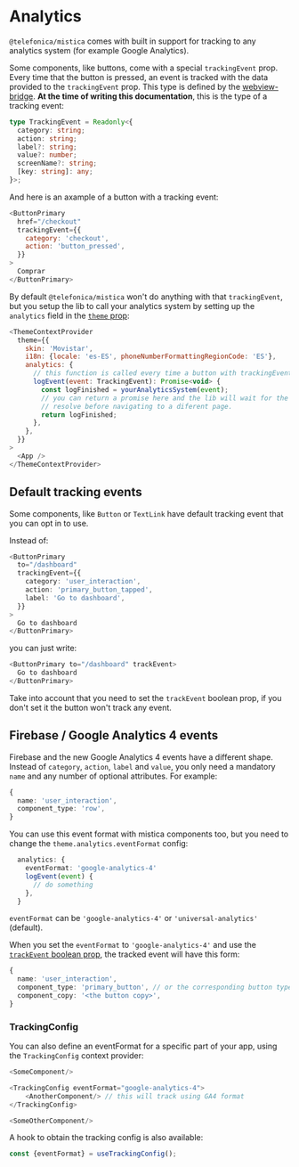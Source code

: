 # Analytics

`@telefonica/mistica` comes with built in support for tracking to any analytics system (for example Google
Analytics).

Some components, like buttons, come with a special `trackingEvent` prop. Every time that the button is
pressed, an event is tracked with the data provided to the `trackingEvent` prop. This type is defined by the
[webview-bridge](https://github.com/Telefonica/webview-bridge). **At the time of writing this documentation**,
this is the type of a tracking event:

```ts
type TrackingEvent = Readonly<{
  category: string;
  action: string;
  label?: string;
  value?: number;
  screenName?: string;
  [key: string]: any;
}>;
```

And here is an axample of a button with a tracking event:

```js
<ButtonPrimary
  href="/checkout"
  trackingEvent={{
    category: 'checkout',
    action: 'button_pressed',
  }}
>
  Comprar
</ButtonPrimary>
```

By default `@telefonica/mistica` won't do anything with that `trackingEvent`, but you setup the lib to call
your analytics system by setting up the `analytics` field in the [`theme` prop](./theme-config.md):

```js
<ThemeContextProvider
  theme={{
    skin: 'Movistar',
    i18n: {locale: 'es-ES', phoneNumberFormattingRegionCode: 'ES'},
    analytics: {
      // this function is called every time a button with trackingEvent is pressed
      logEvent(event: TrackingEvent): Promise<void> {
        const logFinished = yourAnalyticsSystem(event);
        // you can return a promise here and the lib will wait for the promise to
        // resolve before navigating to a diferent page.
        return logFinished;
      },
    },
  }}
>
  <App />
</ThemeContextProvider>
```

## Default tracking events

Some components, like `Button` or `TextLink` have default tracking event that you can opt in to use.

Instead of:

```ts
<ButtonPrimary
  to="/dashboard"
  trackingEvent={{
    category: 'user_interaction',
    action: 'primary_button_tapped',
    label: 'Go to dashboard',
  }}
>
  Go to dashboard
</ButtonPrimary>
```

you can just write:

```ts
<ButtonPrimary to="/dashboard" trackEvent>
  Go to dashboard
</ButtonPrimary>
```

Take into account that you need to set the `trackEvent` boolean prop, if you don't set it the button won't
track any event.

## Firebase / Google Analytics 4 events

Firebase and the new Google Analytics 4 events have a different shape. Instead of `category`, `action`,
`label` and `value`, you only need a mandatory `name` and any number of optional attributes. For example:

```ts
{
  name: 'user_interaction',
  component_type: 'row',
}
```

You can use this event format with mistica components too, but you need to change the
`theme.analytics.eventFormat` config:

```ts
  analytics: {
    eventFormat: 'google-analytics-4'
    logEvent(event) {
      // do something
    },
  }
```

`eventFormat` can be `'google-analytics-4'` or `'universal-analytics'` (default).

When you set the `eventFormat` to `'google-analytics-4'` and use the
[`trackEvent` boolean prop](#default-tracking-events), the tracked event will have this form:

```ts
{
  name: 'user_interaction',
  component_type: 'primary_button', // or the corresponding button type
  component_copy: '<the button copy>',
}
```

### TrackingConfig

You can also define an eventFormat for a specific part of your app, using the `TrackingConfig` context
provider:

```ts
<SomeComponent/>

<TrackingConfig eventFormat="google-analytics-4">
    <AnotherComponent/> // this will track using GA4 format
</TrackingConfig>

<SomeOtherComponent/>
```

A hook to obtain the tracking config is also available:

```ts
const {eventFormat} = useTrackingConfig();
```
